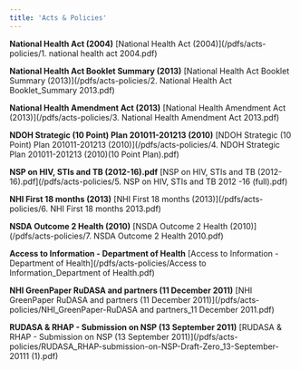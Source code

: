 ```yaml
---
title: 'Acts & Policies'
---
```

**National Health Act (2004)**
[National Health Act (2004)](/pdfs/acts-policies/1. national health act 2004.pdf)

**National Health Act Booklet Summary (2013)**
[National Health Act Booklet Summary (2013)](/pdfs/acts-policies/2. National Health Act Booklet_Summary 2013.pdf)

**National Health Amendment Act (2013)**
[National Health Amendment Act (2013)](/pdfs/acts-policies/3. National Health Amendment Act 2013.pdf)

**NDOH Strategic (10 Point) Plan 201011-201213 (2010)**
[NDOH Strategic (10 Point) Plan 201011-201213 (2010)](/pdfs/acts-policies/4. NDOH Strategic Plan 201011-201213 (2010)(10 Point Plan).pdf)

**NSP on HIV, STIs and TB (2012-16).pdf**
[NSP on HIV, STIs and TB (2012-16).pdf](/pdfs/acts-policies/5. NSP on HIV, STIs and TB 2012 -16 (full).pdf)

**NHI First 18 months (2013)**
[NHI First 18 months (2013)](/pdfs/acts-policies/6. NHI First 18 months 2013.pdf)

**NSDA Outcome 2 Health (2010)**
[NSDA Outcome 2 Health (2010)](/pdfs/acts-policies/7. NSDA Outcome 2  Health 2010.pdf)

**Access to Information - Department of Health**
[Access to Information - Department of Health](/pdfs/acts-policies/Access to Information_Department of Health.pdf)

**NHI GreenPaper RuDASA and partners (11 December 2011)**
[NHI GreenPaper RuDASA and partners (11 December 2011)](/pdfs/acts-policies/NHI_GreenPaper-RuDASA and partners_11 December 2011.pdf)

**RUDASA & RHAP - Submission on NSP (13 September 2011)**
[RUDASA & RHAP - Submission on NSP (13 September 2011)](/pdfs/acts-policies/RUDASA_RHAP-submission-on-NSP-Draft-Zero_13-September-20111 (1).pdf)

<!--
    This is a comment and is not displayed on the website. Do not alter this text between arrows (->).
    To change the content in this file, simply retype/ copy+paste any text above, as you would in a normal text file/ word document.

    Do not change the "title:" title, or the ---. Only change the text inside '' for that section.

    The text surrounded by double  stars ( ** ) with no spaces shows bold text. 

    PDF of a resorce page:
    [Resource Title](/pdfs/resource-page.pdf)

    Please refer to the "HOW TO USE" or "HOW TO USE SHORT" files for more information.
 -->